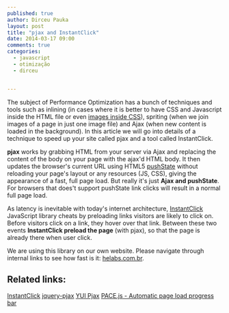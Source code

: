 ```yaml
---
published: true
author: Dirceu Pauka
layout: post
title: "pjax and InstantClick"
date: 2014-03-17 09:00
comments: true
categories:
  - javascript
  - otimização
  - dirceu


---
```


The subject of Performance Optimization has a bunch of techniques and tools such as inlining (in cases where it is better to have CSS and Javascript inside the HTML file or even [images inside CSS](http://stackoverflow.com/questions/1207190/embedding-base64-images)), spriting (when we join images of a page in just one image file) and Ajax (when new content is loaded in the background). In this article we will go into details of a technique to speed up your site called pjax and a tool called InstantClick.

<!--more-->

**pjax** works by grabbing HTML from your server via Ajax and replacing the content of the body on your page with the ajax'd HTML body. It then updates the browser's current URL using HTML5 [pushState](http://badassjs.com/post/840846392/location-hash-is-dead-long-live-html5-pushstate) without reloading your page's layout or any resources (JS, CSS), giving the appearance of a fast, full page load. But really it's just **Ajax and pushState**. For browsers that does't support pushState link clicks will result in a normal full page load.

As latency is inevitable with today's internet architecture, [InstantClick](http://instantclick.io/) JavaScript library cheats by preloading links visitors are likely to click on. Before visitors click on a link, they hover over that link. Between these two events **InstantClick preload the page** (with pjax), so that the page is already there when user click.

We are using this library on our own website. Please navigate through internal links to see how fast is it: [helabs.com.br](http://helabs.com.br/).

## Related links:

[InstantClick](http://instantclick.io/)
[jquery-pjax](https://github.com/defunkt/jquery-pjax)
[YUI Pjax](http://yuilibrary.com/yui/docs/pjax/)
[PACE.js - Automatic page load progress bar](http://github.hubspot.com/pace/docs/welcome/)